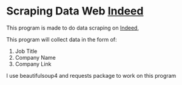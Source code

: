 # Scraping Data Web [Indeed](https://www.indeed.com)

This program is made to do data scraping on [Indeed](https://www.indeed.com),

This program will collect data in the form of:

1. Job Title
2. Company Name
3. Company Link

I use beautifulsoup4 and requests package to work on this program